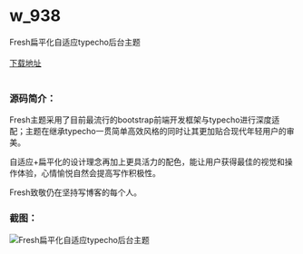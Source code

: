 # w_938
Fresh扁平化自适应typecho后台主题
<br/></br>
[下载地址](https://www.uuid2.com/938.html "下载地址")
<br/></br>
<h3>源码简介：</h3>
<p>Fresh主题采用了目前最流行的bootstrap前端开发框架与typecho进行深度适配；主题在继承typecho一贯简单高效风格的同时让其更加贴合现代年轻用户的审美。<p>
<p>自适应+扁平化的设计理念再加上更具活力的配色，能让用户获得最佳的视觉和操作体验，心情愉悦自然会提高写作积极性。<p>
<p>Fresh致敬仍在坚持写博客的每个人。<p>
<h3>截图：</h3>
<img src="https://www.uuid2.com/wp-content/uploads/img/202105/cb517e7186.png" alt="Fresh扁平化自适应typecho后台主题">

